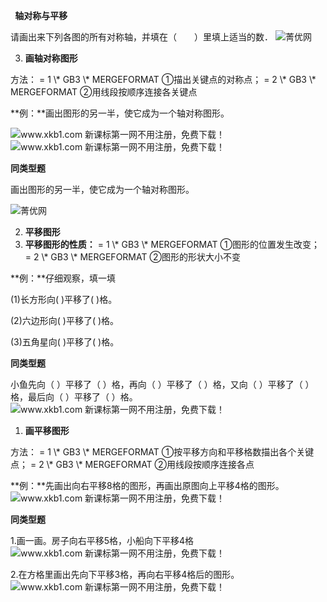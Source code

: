 ﻿
` `**轴对称与平移**

请画出来下列各图的所有对称轴，并填在（　　）里填上适当的数．
![菁优网](http://img.jyeoo.net/quiz/images/201407/115/79364819.png "79364819")

3. **画轴对称图形**

方法： = 1 \\* GB3 \\* MERGEFORMAT ①描出关键点的对称点； = 2 \\* GB3 \\* MERGEFORMAT ②用线段按顺序连接各关键点

**例：**画出图形的另一半，使它成为一个轴对称图形。

![www.xkb1.com              新课标第一网不用注册，免费下载！](10-含文字图片.001.png "3333")       ![www.xkb1.com              新课标第一网不用注册，免费下载！](10-含文字图片.002.png "222")

**同类型题**

画出图形的另一半，使它成为一个轴对称图形。

![菁优网](http://img.jyeoo.net/quiz/images/201403/163/a1ac35e1.png "a1ac35e1")

2. **平移图形**
1. **平移图形的性质：** = 1 \\* GB3 \\* MERGEFORMAT ①图形的位置发生改变； = 2 \\* GB3 \\* MERGEFORMAT ②图形的形状大小不变

**例：**仔细观察，填一填

(1)长方形向(    )平移了(    )格。

(2)六边形向(    )平移了(    )格。

(3)五角星向(    )平移了(    )格。


**同类型题**

小鱼先向（     ）平移了（     ）格，再向（    ）平移了（     ）格，又向（   ）平移了（    ）格，最后向（     ）平移了（     ）格。![www.xkb1.com              新课标第一网不用注册，免费下载！](10-含文字图片.003.jpeg "1")

1. **画平移图形**

方法： = 1 \\* GB3 \\* MERGEFORMAT ①按平移方向和平移格数描出各个关键点； = 2 \\* GB3 \\* MERGEFORMAT ②用线段按顺序连接各点

**例：**先画出向右平移8格的图形，再画出原图向上平移4格的图形。![www.xkb1.com              新课标第一网不用注册，免费下载！](10-含文字图片.004.png)





**同类型题**

1.画一画。房子向右平移5格，小船向下平移4格![www.xkb1.com              新课标第一网不用注册，免费下载！](10-含文字图片.005.png)

2.在方格里画出先向下平移3格，再向右平移4格后的图形。![www.xkb1.com              新课标第一网不用注册，免费下载！](10-含文字图片.006.png)











